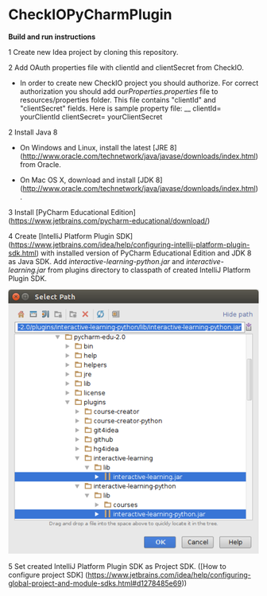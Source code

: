 # CheckIOPyCharmPlugin

**Build and run instructions**

1 Create new Idea project by cloning this repository. 

2 Add OAuth properties file with clientId and clientSecret from CheckIO.

- In order to create new CheckIO project you should authorize. For correct authorization you should add _ourProperties.properties_ file to resources/properties folder. This file contains "clientId" and "clientSecret" fields. Here is sample property file:
__
clientId= yourClientId
clientSecret= yourClientSecret

2 Install Java 8

* On Windows and Linux, install the latest [JRE 8] (http://www.oracle.com/technetwork/java/javase/downloads/index.html) from Oracle.

* On Mac OS X, download and install [JDK 8] (http://www.oracle.com/technetwork/java/javase/downloads/index.html).

3 Install [PyCharm Educational Edition] (https://www.jetbrains.com/pycharm-educational/download/)

4 Create [IntelliJ Platform Plugin SDK] (https://www.jetbrains.com/idea/help/configuring-intellij-platform-plugin-sdk.html) with installed version of PyCharm Educational Edition and JDK 8 as Java SDK. Add *interactive-learning-python.jar* and  *interactive-learning.jar* from plugins directory to classpath of created IntelliJ Platform Plugin SDK.

![My image](https://github.com/evgraph/CheckIOPyCharmPlugin/blob/master/images/add_plugins_to_classpath.png)

5 Set created IntelliJ Platform Plugin SDK as Project SDK. ([How to configure project SDK] (https://www.jetbrains.com/idea/help/configuring-global-project-and-module-sdks.html#d1278485e69))

